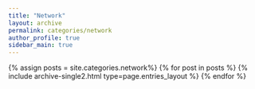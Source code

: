 ```yaml
---
title: "Network"
layout: archive
permalink: categories/network
author_profile: true
sidebar_main: true
---
```


{% assign posts = site.categories.network%}
{% for post in posts %} {% include archive-single2.html type=page.entries_layout %} {% endfor %}
